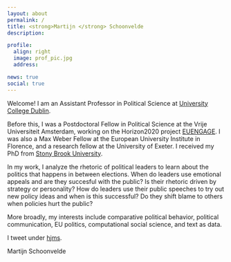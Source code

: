 ```yaml
---
layout: about
permalink: /
title: <strong>Martijn </strong> Schoonvelde
description:

profile:
  align: right
  image: prof_pic.jpg
  address: 

news: true
social: true
---
```


Welcome! I am an Assistant Professor in Political Science at [University College Dublin](https://www.ucd.ie/spire/).

Before this, I was a Postdoctoral Fellow in Political Science at the Vrije Universiteit Amsterdam, working on the Horizon2020 project [EUENGAGE](http://www.euengage.eu/). I was also a Max Weber Fellow at the European University Institute in Florence, and a research fellow at the University of Exeter. I received my PhD from [Stony Brook University](http://stonybrook.edu/polsci).  

 In my work, I analyze the rhetoric of political leaders to learn about the politics that happens in between elections. When do leaders use emotional appeals and are they succesful with the public? Is their rhetoric driven by strategy or personality? How do leaders use their public speeches to try out new policy ideas and when is this successful? Do they shift blame to others when policies hurt the public? 
 
 More broadly, my interests include comparative political behavior, political communication, EU politics, computational social science, and text as data.

I tweet under [hjms](http://www.twitter.com/hjms).

Martijn Schoonvelde
